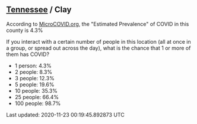 
## [Tennessee](/united-states/tennessee) / Clay

According to [MicroCOVID.org](http://microcovid.org),
the "Estimated Prevalence" of COVID in this county is 4.3%

If you interact with a certain number of people in this location
(all at once in a group, or spread out across the day), what is the chance that
1 or more of them has COVID?

- 1 person: 4.3%
- 2 people: 8.3%
- 3 people: 12.3%
- 5 people: 19.6%
- 10 people: 35.3%
- 25 people: 66.4%
- 100 people: 98.7%

Last updated: 2020-11-23 00:19:45.892873 UTC
